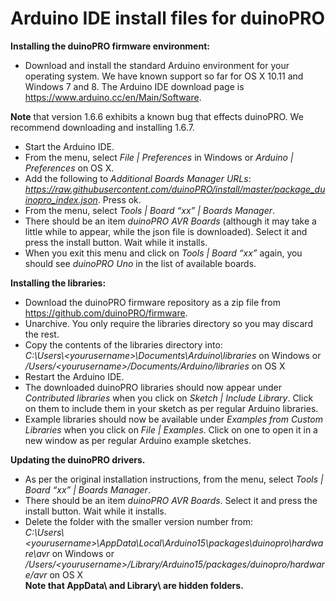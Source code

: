 # **Arduino IDE install files for duinoPRO**

**Installing the duinoPRO firmware environment:**

- Download and install the standard Arduino environment for your operating system. We have known support so far for OS X 10.11 and Windows 7 and 8.  The Arduino IDE download page is https://www.arduino.cc/en/Main/Software.  

**Note** that version 1.6.6 exhibits a known bug that effects duinoPRO.  We recommend downloading and installing 1.6.7.

- Start the Arduino IDE.
- From the menu, select *File | Preferences* in Windows or *Arduino | Preferences* on OS X.
- Add the following to *Additional Boards Manager URLs*: *https://raw.githubusercontent.com/duinoPRO/install/master/package_duinopro_index.json*.  Press ok.
- From the menu, select *Tools | Board “xx” | Boards Manager*.
- There should be an item *duinoPRO AVR Boards* (although it may take a little while to appear, while the json file is downloaded).  Select it and press the install button.  Wait while it installs.
- When you exit this menu and click on *Tools | Board “xx”* again, you should see *duinoPRO Uno* in the list of available boards.

**Installing the libraries:**
- Download the duinoPRO firmware repository as a zip file from https://github.com/duinoPRO/firmware.
- Unarchive.  You only require the libraries directory so you may discard the rest.
- Copy the contents of the libraries directory into:
<br>*C:\Users\\\<yourusername>\Documents\Arduino\libraries* on Windows
or
<br>*/Users/\<yourusername>/Documents/Arduino/libraries* on OS X
- Restart the Arduino IDE.
- The downloaded duinoPRO libraries should now appear under *Contributed libraries* when you click on *Sketch | Include Library*.  Click on them to include them in your sketch as per regular Arduino libraries.
- Example libraries should now be available under *Examples from Custom Libraries* when you click on *File | Examples*.  Click on one to open it in a new window as per regular Arduino example sketches.

**Updating the duinoPRO drivers.**
- As per the original installation instructions, from the menu, select *Tools | Board “xx” | Boards Manager*.
- There should be an item *duinoPRO AVR Boards*.  Select it and press the install button.  Wait while it installs.
- Delete the folder with the smaller version number from:
<br>*C:\Users\\\<yourusername>\AppData\Local\Arduino15\packages\duinopro\hardware\avr* on Windows
or
<br>*/Users/\<yourusername>/Library/Arduino15/packages/duinopro/hardware/avr* on OS X
<br>**Note that AppData\ and Library\ are hidden folders.** 
